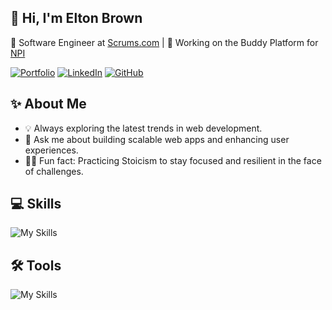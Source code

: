 ## 👋 Hi, I'm Elton Brown
🌟 Software Engineer at [Scrums.com](https://www.scrums.com) | 🚀 Working on the Buddy Platform for [NPI](https://npi.ie)

[![Portfolio](https://img.shields.io/badge/Portfolio-000?style=for-the-badge&logo=google-chrome&logoColor=white)](https://eltonbrown.co.za)
[![LinkedIn](https://img.shields.io/badge/LinkedIn-0A66C2?style=for-the-badge&logo=linkedin&logoColor=white)](https://www.linkedin.com/in/eltonbbrown/)
[![GitHub](https://img.shields.io/badge/GitHub-181717?style=for-the-badge&logo=github&logoColor=white)](https://github.com/Elton-Sudo)

## ✨ About Me

- 💡 Always exploring the latest trends in web development.
- 💬 Ask me about building scalable web apps and enhancing user experiences.
- 🧘‍♂️ Fun fact: Practicing Stoicism to stay focused and resilient in the face of challenges.

## 💻 Skills

![My Skills](https://skillicons.dev/icons?i=react,vue,materialui,graphql,apollo,docker,prisma,typescript,jest,nodejs,threejs,php,laravel,symfony,mysql,redis,vite,webpack,npm,yarn,jquery,js,sass,html,wordpress,linux&theme=dark)

## 🛠️ Tools

![My Skills](https://skillicons.dev/icons?i=vscode,phpstorm,bitbucket,github,aws,&theme=dark)

